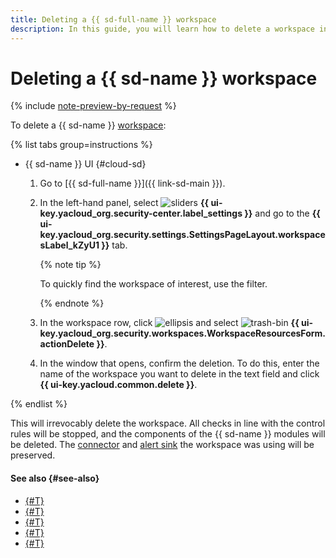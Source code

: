 ```yaml
---
title: Deleting a {{ sd-full-name }} workspace
description: In this guide, you will learn how to delete a workspace in {{ sd-full-name }}.
---
```


# Deleting a {{ sd-name }} workspace

{% include [note-preview-by-request](../../../_includes/note-preview-by-request.md) %}

To delete a {{ sd-name }} [workspace](../../concepts/workspace.md):

{% list tabs group=instructions %}

- {{ sd-name }} UI {#cloud-sd}

  1. Go to [{{ sd-full-name }}]({{ link-sd-main }}).
  1. In the left-hand panel, select ![sliders](../../../_assets/console-icons/sliders.svg) **{{ ui-key.yacloud_org.security-center.label_settings }}** and go to the **{{ ui-key.yacloud_org.security.settings.SettingsPageLayout.workspacesLabel_kZyU1 }}** tab.

      {% note tip %}

      To quickly find the workspace of interest, use the filter.

      {% endnote %}

  1. In the workspace row, click ![ellipsis](../../../_assets/console-icons/ellipsis.svg) and select ![trash-bin](../../../_assets/console-icons/trash-bin.svg) **{{ ui-key.yacloud_org.security.workspaces.WorkspaceResourcesForm.actionDelete }}**.
  1. In the window that opens, confirm the deletion. To do this, enter the name of the workspace you want to delete in the text field and click **{{ ui-key.yacloud.common.delete }}**.

{% endlist %}

This will irrevocably delete the workspace. All checks in line with the control rules will be stopped, and the components of the {{ sd-name }} modules will be deleted. The [connector](../../concepts/workspace.md#connectors) and [alert sink](../../concepts/workspace.md#alert-sinks) the workspace was using will be preserved.

#### See also {#see-also}

* [{#T}](../../concepts/workspace.md)
* [{#T}](./create.md)
* [{#T}](./view-dashboard.md)
* [{#T}](./update.md)
* [{#T}](./manage-access.md)